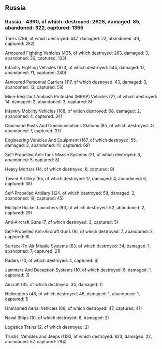 
 
 ## Russia
 
 ### Russia - 4390, of which: destroyed: 2628, damaged: 85, abandoned: 322, captured: 1355

 

 

 Tanks (789, of which destroyed: 447, damaged: 22, abandoned: 49, captured: 252)

 Armoured Fighting Vehicles (435, of which destroyed: 263, damaged: 3, abandoned: 36, captured: 133)

 Infantry Fighting Vehicles (873, of which destroyed: 545, damaged: 17, abandoned: 71, captured: 240)

 Armoured Personnel Carriers (117, of which destroyed: 43, damaged: 3, abandoned: 13, captured: 58)

 Mine-Resistant Ambush Protected (MRAP) Vehicles (27, of which destroyed: 14, damaged: 2, abandoned: 3, captured: 8)

 Infantry Mobility Vehicles (108, of which destroyed: 68, damaged: 2, abandoned: 4, captured: 34)

 Command Posts And Communications Stations (85, of which destroyed: 41, abandoned: 7, captured: 37)

 Engineering Vehicles And Equipment (167, of which destroyed: 55, damaged: 2, abandoned: 41, captured: 69)

 Self-Propelled Anti-Tank Missile Systems (21, of which destroyed: 8, abandoned: 5, captured: 8)

 Heavy Mortars (14, of which destroyed: 6, captured: 8)

 Towed Artillery (65, of which destroyed: 17, damaged: 4, abandoned: 6, captured: 38)

 Self-Propelled Artillery (124, of which destroyed: 58, damaged: 2, abandoned: 19, captured: 45)

 Multiple Rocket Launchers (83, of which destroyed: 52, abandoned: 2, captured: 29)

 Anti-Aircraft Guns (7, of which destroyed: 2, captured: 5)

 Self-Propelled Anti-Aircraft Guns (16, of which destroyed: 7, abandoned: 2, captured: 6)

 Surface-To-Air Missile Systems (63, of which destroyed: 34, damaged: 1, abandoned: 7, captured: 21)

 Radars (10, of which destroyed: 4, captured: 6)

 Jammers And Deception Systems (10, of which destroyed: 6, damaged: 1, captured: 3)

 Aircraft (35, of which destroyed: 34, damaged: 1)

 Helicopters (48, of which destroyed: 46, damaged: 1, abandoned: 1, captured: 1)

 Unmanned Aerial Vehicles (88, of which destroyed: 47, captured: 41)

 Naval Ships (10, of which destroyed: 8, damaged: 2)

 Logistics Trains (2, of which destroyed: 2)

 Trucks, Vehicles and Jeeps (1193, of which destroyed: 823, damaged: 22, abandoned: 57, captured: 294)

